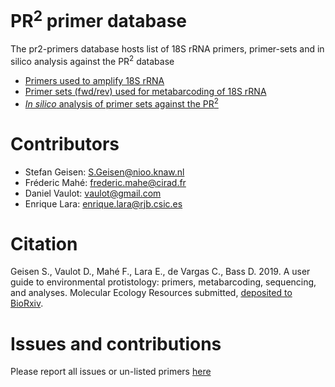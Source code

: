 # PR<sup>2</sup> primer database

The pr2-primers database hosts list of 18S rRNA primers, primer-sets and in silico analysis against the PR<sup>2</sup> database

* [Primers used to amplify 18S rRNA](https://github.com/pr2database/pr2-primers/wiki/18S-rRNA-primers)
* [Primer sets (fwd/rev) used for metabarcoding of 18S rRNA](https://github.com/pr2database/pr2-primers/wiki/18S-rRNA-primer-sets)
* [_In silico_ analysis of primer sets against the PR<sup>2</sup>](https://vaulot.github.io/pr2/PR2_Primers.html)

# Contributors
* Stefan Geisen: <S.Geisen@nioo.knaw.nl>  
* Fréderic Mahé: <frederic.mahe@cirad.fr>  
* Daniel Vaulot: <vaulot@gmail.com>
* Enrique Lara: <enrique.lara@rjb.csic.es>

# Citation
Geisen S., Vaulot D., Mahé F., Lara E., de Vargas C., Bass D. 2019. A user guide to environmental protistology: primers, metabarcoding, sequencing, and analyses. Molecular Ecology Resources submitted, [deposited to BioRxiv](https://www.biorxiv.org/content/10.1101/850610v1).

# Issues and contributions
Please report all issues or un-listed primers [here](https://github.com/pr2database/pr2-primers/issues)
